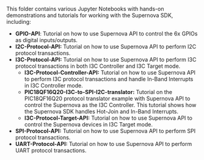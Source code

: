 This folder contains various Jupyter Notebooks with hands-on demonstrations and tutorials for working with the Supernova SDK, including:

- **GPIO-API**: Tutorial on how to use Supernova API to control the 6x GPIOs as digital inputs/outputs.
- **I2C-Protocol-API:** Tutorial on how to use Supernova API to perform I2C protocol transactions.
- **I3C-Protocol-API:** Tutorial on how to use Supernova API to perform I3C protocol transactions in both I3C Controller and I3C Target mode.
    - **I3C-Protocol-Controller-API:** Tutorial on how to use Supernova API to perform I3C protocol transactions and handle In-Band Interrupts in I3C Controller mode.
    - **PIC18QF16Q20-I3C-to-SPI-I2C-translator:** Tutorial on the PIC18QF16Q20 protocol translator example with Supernova API to control the Supernova as the I3C Controller. This tutorial shows how the Supernova SDK handles Hot-Join and In-Band Interrupts.
    - **I3C-Protocol-Target-API:** Tutorial on how to use Supernova API to control the Supernova devices in I3C Target mode.
- **SPI-Protocol-API:** Tutorial on how to use Supernova API to perform SPI protocol transactions.
- **UART-Protocol-API:** Tutorial on how to use Supernova API to perform UART protocol transactions.